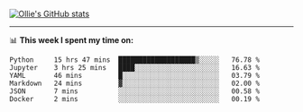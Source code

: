 <!--
**icedpanda/icedpanda** is a ✨ _special_ ✨ repository because its `README.md` (this file) appears on your GitHub profile.

Here are some ideas to get you started:

- 🔭 I’m currently working on ...
- 🌱 I’m currently learning ...
- 👯 I’m looking to collaborate on ...
- 🤔 I’m looking for help with ...
- 💬 Ask me about ...
- 📫 How to reach me: ...
- 😄 Pronouns: ...
- ⚡ Fun fact: ...
-->
[![Ollie's GitHub stats](https://github-readme-stats-icedpanda.vercel.app/api?username=icedpanda&count_private=true&show_icons=true)](https://github.com/icedpanda)

---
📊 **This week I spent my time on:**
<!--START_SECTION:waka-->

```text
Python     15 hrs 47 mins  ███████████████████▒░░░░░   76.78 %
Jupyter    3 hrs 25 mins   ████░░░░░░░░░░░░░░░░░░░░░   16.63 %
YAML       46 mins         █░░░░░░░░░░░░░░░░░░░░░░░░   03.79 %
Markdown   24 mins         ▓░░░░░░░░░░░░░░░░░░░░░░░░   02.00 %
JSON       7 mins          ░░░░░░░░░░░░░░░░░░░░░░░░░   00.58 %
Docker     2 mins          ░░░░░░░░░░░░░░░░░░░░░░░░░   00.19 %
```

<!--END_SECTION:waka-->

